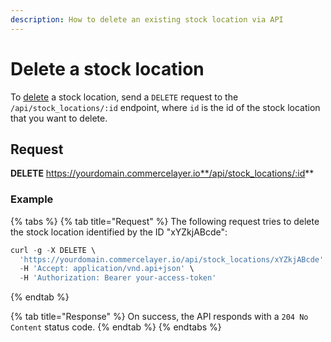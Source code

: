 ```yaml
---
description: How to delete an existing stock location via API
---
```


# Delete a stock location

To <a href="https://docs.commercelayer.io/developers/deleting-resources" target="_blank">delete</a> a stock location, send a `DELETE` request to the `/api/stock_locations/:id` endpoint, where `id` is the id of the stock location that you want to delete.

## Request

**DELETE** https://yourdomain.commercelayer.io**/api/stock_locations/:id**

### Example

{% tabs %}
{% tab title="Request" %}
The following request tries to delete the stock location identified by the ID "xYZkjABcde":

```javascript
curl -g -X DELETE \
  'https://yourdomain.commercelayer.io/api/stock_locations/xYZkjABcde' \
  -H 'Accept: application/vnd.api+json' \
  -H 'Authorization: Bearer your-access-token'
```
{% endtab %}

{% tab title="Response" %}
On success, the API responds with a `204 No Content` status code.
{% endtab %}
{% endtabs %}

